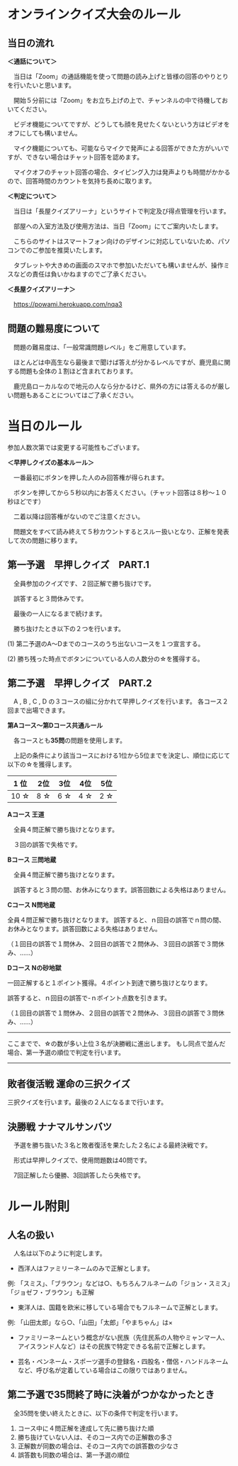 # オンラインクイズ大会のルール

## 当日の流れ　

**＜通話について＞**

　当日は「Zoom」の通話機能を使って問題の読み上げと皆様の回答のやりとりを行いたいと思います。

　開始５分前には「Zoom」をお立ち上げの上で、チャンネルの中で待機しておいてください。
 
　ビデオ機能についてですが、どうしても顔を見せたくないという方はビデオをオフにしても構いません。
 
　マイク機能についても、可能ならマイクで発声による回答ができた方がいいですが、できない場合はチャット回答を認めます。
 
　マイクオフのチャット回答の場合、タイピング入力は発声よりも時間がかかるので、回答時間のカウントを気持ち長めに取ります。

**＜判定について＞**

　当日は「長屋クイズアリーナ」というサイトで判定及び得点管理を行います。
 
　部屋への入室方法及び使用方法は、当日「Zoom」にてご案内いたします。
 
　こちらのサイトはスマートフォン向けのデザインに対応していないため、パソコンでのご参加を推奨いたします。
 
　タブレットや大きめの画面のスマホで参加いただいても構いませんが、操作ミスなどの責任は負いかねますのでご了承ください。

**＜長屋クイズアリーナ＞**

　https://powami.herokuapp.com/nqa3


## 問題の難易度について

　問題の難易度は、「一般常識問題レベル」をご用意しています。
 
　ほとんどは中高生なら最後まで聞けば答えが分かるレベルですが、鹿児島に関する問題も全体の１割ほど含まれております。

　鹿児島ローカルなので地元の人なら分かるけど、県外の方には答えるのが厳しい問題もあることについてはご了承ください。
 

# 当日のルール
 
 
 参加人数次第では変更する可能性もございます。
 
**＜早押しクイズの基本ルール＞**

　一番最初にボタンを押した人のみ回答権が得られます。
 
　ボタンを押してから５秒以内にお答えください。（チャット回答は８秒〜１０秒ほどです）
 
　二着以降は回答権がないのでご注意ください。
 
　問題文をすべて読み終えて５秒カウントするとスルー扱いとなり、正解を発表して次の問題に移ります。
 
## 第一予選　早押しクイズ　PART.1

　全員参加のクイズです、２回正解で勝ち抜けです。

　誤答すると３問休みです。

　最後の一人になるまで続けます。

　勝ち抜けたとき以下の２つを行います。
 
 (1) 第二予選のA～Dまでのコースのうち出ないコースを１つ宣言する。
 
 (2) 勝ち残った時点でボタンについている人の人数分の☆を獲得する。
 
## 第二予選　早押しクイズ　PART.2

　A , B , C , D の３コースの組に分かれて早押しクイズを行います。
  各コース２回まで出場できます。

**第Aコース〜第Dコース共通ルール**

　各コースとも**35問**の問題を使用します。
 
　上記の条件により該当コースにおける1位から5位までを決定し、順位に応じて以下の☆を獲得します。

|1 位| 2位| 3位 |4位|5位 |
 ----|---- |---- |---- |---- 
 |10 ☆| 8 ☆| 6 ☆|4 ☆| 2 ☆| 
 
**Aコース 王道**

　全員４問正解で勝ち抜けとなります。
 
　３回の誤答で失格です。

**Bコース 三問地蔵**

　全員４問正解で勝ち抜けとなります。

　誤答すると３問の間、お休みになります。誤答回数による失格はありません。
 
**Cコース N問地蔵**

  全員４問正解で勝ち抜けとなります。
  誤答すると、ｎ回目の誤答でｎ問の間、お休みとなります。誤答回数による失格はありません。
 
（１回目の誤答で１問休み、２回目の誤答で２問休み、３回目の誤答で３問休み、……）

**Dコース Nの砂地獄**

  一回正解すると１ポイント獲得。４ポイント到達で勝ち抜けとなります。
  
  誤答すると、ｎ回目の誤答で-ｎポイント点数を引きます。
  
  （１回目の誤答で１問休み、２回目の誤答で２問休み、３回目の誤答で３問休み、……）


--------

ここまでで、☆の数が多い上位３名が決勝戦に進出します。
もし同点で並んだ場合、第一予選の順位で判定を行います。

--------

## 敗者復活戦 運命の三択クイズ

  三択クイズを行います。最後の２人になるまで行います。

## 決勝戦 ナナマルサンバツ

　予選を勝ち抜いた３名と敗者復活を果たした２名による最終決戦です。
 
　形式は早押しクイズで、使用問題数は40問です。
 
　7回正解したら優勝、3回誤答したら失格です。

# ルール附則

## 人名の扱い

　人名は以下のように判定します。

- 西洋人はファミリーネームのみで正解とします。

例: 「スミス」、「ブラウン」などは○、もちろんフルネームの「ジョン・スミス」「ジョゼフ・ブラウン」も正解

- 東洋人は、国籍を欧米に移している場合でもフルネームで正解とします。

例: 「山田太郎」なら○、「山田」「太郎」「やまちゃん」は×

- ファミリーネームという概念がない民族（先住民系の人物やミャンマー人、アイスランド人など）はその民族で特定できる名前で正解とします。

- 芸名・ペンネーム・スポーツ選手の登録名・四股名・僧侶・ハンドルネームなど、呼び名が定着している場合はこの限りではありません。


## 第二予選で35問終了時に決着がつかなかったとき

　全35問を使い終えたときに、以下の条件で判定を行います。

1. コース中に４問正解を達成して先に勝ち抜けた順
2. 勝ち抜けていない人は、そのコース内での正解数の多さ
3. 正解数が同数の場合は、そのコース内での誤答数の少なさ
4. 誤答数も同数の場合は、第一予選の順位


